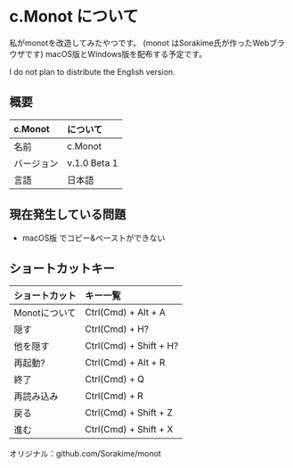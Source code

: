 # c.Monot について
私がmonotを改造してみたやつです。
(monot はSorakime氏が作ったWebブラウザです)
macOS版とWindows版を配布する予定です。

I do not plan to distribute the English version.

## 概要
|c.Monot|について|
|:--|:--|
|名前|c.Monot|
|バージョン|v.1.0 Beta 1|
|言語|日本語|

## 現在発生している問題
- macOS版 でコピー&ペーストができない

## ショートカットキー
|ショートカット|キー一覧|
|:--|:--|
|Monotについて|Ctrl(Cmd) + Alt + A|
|隠す|Ctrl(Cmd) + H?|
|他を隠す|Ctrl(Cmd) + Shift + H?|
|再起動?|Ctrl(Cmd) + Alt + R|
|終了|Ctrl(Cmd) + Q|
|再読み込み|Ctrl(Cmd) + R|
|戻る|Ctrl(Cmd) + Shift + Z|
|進む|Ctrl(Cmd) + Shift + X|

オリジナル：github.com/Sorakime/monot
